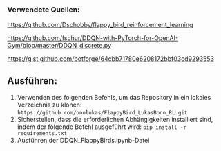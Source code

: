 ### Verwendete Quellen:

https://github.com/Dschobby/flappy_bird_reinforcement_learning

https://github.com/fschur/DDQN-with-PyTorch-for-OpenAI-Gym/blob/master/DDQN_discrete.py

https://gist.github.com/botforge/64cbb71780e6208172bbf03cd9293553

## Ausführen:
1. Verwenden des folgenden Befehls, um das Repository in ein lokales Verzeichnis zu klonen: `https://github.com/bnnlukas/FlappyBird_LukasBonn_RL.git`
2. Sicherstellen, dass die erforderlichen Abhängigkeiten installiert sind, indem der folgende Befehl ausgeführt wird: `pip install -r requirements.txt`
3. Ausführen der DDQN_FlappyBirds.ipynb-Datei
